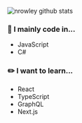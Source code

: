 ![nrowley github stats](https://github-readme-stats.vercel.app/api?username=nrowley&show_icons=true) <br>

### 💭 I mainly code in...
- JavaScript
- C#

### ✏️ I want to learn...
- React
- TypeScript
- GraphQL
- Next.js
